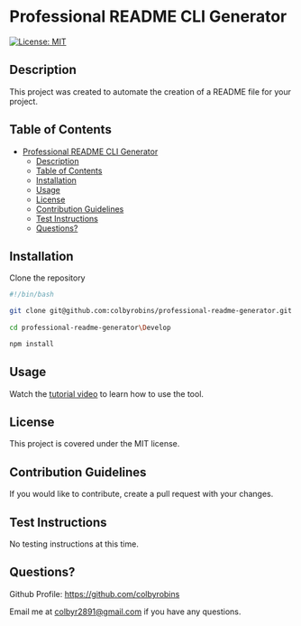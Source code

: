 # Professional README CLI Generator
  
  [![License: MIT](https://img.shields.io/badge/License-MIT-yellow.svg)](https://choosealicense.com/licenses/mit/)

## Description

This project was created to automate the creation of a README file for your project.

## Table of Contents

- [Professional README CLI Generator](#professional-readme-cli-generator)
  - [Description](#description)
  - [Table of Contents](#table-of-contents)
  - [Installation](#installation)
  - [Usage](#usage)
  - [License](#license)
  - [Contribution Guidelines](#contribution-guidelines)
  - [Test Instructions](#test-instructions)
  - [Questions?](#questions)

## Installation

Clone the repository

```bash
#!/bin/bash

git clone git@github.com:colbyrobins/professional-readme-generator.git
 
cd professional-readme-generator\Develop

npm install
```

## Usage

Watch the [tutorial video](https://drive.google.com/file/d/1GKgB7covFeslhdpvXXuOjAWP1LVDA-FD/view) to learn how to use the tool.

## License

This project is covered under the MIT license.

## Contribution Guidelines

If you would like to contribute, create a pull request with your changes.

## Test Instructions

No testing instructions at this time.

## Questions?

Github Profile: <https://github.com/colbyrobins>

Email me at <colbyr2891@gmail.com> if you have any questions.
